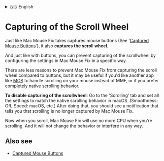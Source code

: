 <!-- THIS FILE IS AUTOMATICALLY GENERATED - EDITS WILL BE OVERRIDDEN -->
<details>
<summary>󠁧󠁿🇬🇧 English</summary>

  **🇬🇧 English**\
  [🇩🇪 Deutsch](../../Markdown/LocalizedDocuments/de/Support/Guides/CapturedScrollWheels.md)\
  [🌎 Help translate!](https://redirect.macmousefix.com/?locale=en&target=mmf-localization-contribution)
</details>

# Capturing of the Scroll Wheel

Just like Mac Mouse Fix takes captures mouse buttons (See '[Captured Mouse Buttons](<../../Support/Guides/CapturedButtonsMMF3.md>)'), it also **captures the scroll wheel**.

And just like with buttons, you can prevent capturing of the scrollwheel by configuring the settings in Mac Mouse Fix in a specific way.

There are less reasons to prevent Mac Mouse Fix from capturing the scroll wheel compared to buttons,
but it may be useful if you'd like another app like [MOS](https://mos.caldis.me/) to handle scrolling on your mouse instead of MMF, or if you prefer completely native scrolling behavior.

**To disable capturing of the scrollwheel**: Go to the 'Scrolling' tab and set all the settings to match the native scrolling behavior in macOS. (Smoothness: Off, Speed: macOS, etc.)
After doing that, you should see a notification that tells you that scrolling is no longer captured by Mac Mouse Fix.

Now when you scroll, Mac Mouse Fix will use no more CPU when you're scrolling. And it will not change the behavior or interfere in any way.


## Also see

- [Captured Mouse Buttons](<../../Support/Guides/CapturedButtonsMMF3.md>)

<!--
- Consideration: Should we call it 'capturing' for the scrollwheel? 
    - Contra: MMF doesn't hide the scroll-events or prevent any default-actions in the same way it does for mouse buttons. 
    - Pro: Capturing is just used like 'Intercepting' by us. The 'hiding from other apps' thing that happens for buttons isn't inherent
-->

<!-- 

# Capturing of the Scroll Wheels

Just like Mac Mouse Fix takes control of mouse buttons, it also takes control of the scroll wheel.

And just like with buttons, you can prevent capturing of the scrollwheel by configuring the settings in Mac Mouse Fix in a specific way.

There are less reasons to prevent Mac Mouse Fix from capturing the scroll wheel, 
but it may be useful if you'd like another app like [MOS]() to handle scrolling on your mouse instead of MMF.

To disable capturing of the scrollwheel, go to the 'Scrolling' tab and set all the settings to match the native scrolling in macOS (Smoothness: Off, Speed: macOS, etc.)
After doing that, you should see a notification that tells you that scrolling is no longer captured by Mac Mouse Fix.

Now when you scroll, Mac Mouse Fix will not intercept the scrolling at all. It will not use any CPU when you're scrolling. And it will not change the behavior or interfere in any way.

-->
